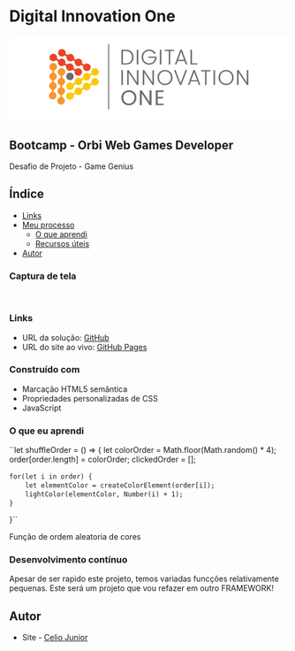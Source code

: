 # Digital Innovation One

<p align="center">
  <img src="/DIO.png" alt="DIO" title="Digital Innovation One">
</p>

## Bootcamp - Orbi Web Games Developer

Desafio de Projeto - Game Genius

## Índice

  - [Links](#links)
- [Meu processo](#meu-processo)
  - [O que aprendi](#o-que-aprendi)
  - [Recursos úteis](#useful-resources)
- [Autor](#autor)



### Captura de tela

<img src="/PrintJogo.PNG" alt style="max-width: 100%">


### Links

- URL da solução: [GitHub](https://github.com/AIemao/genesis-dio-master)
- URL do site ao vivo: [GitHub Pages](https://aiemao.github.io/genesis-dio-master/)



### Construído com

- Marcação HTML5 semântica
- Propriedades personalizadas de CSS
- JavaScript


### O que eu aprendi

``let shuffleOrder = () => {
    let colorOrder = Math.floor(Math.random() * 4);
    order[order.length] = colorOrder;
    clickedOrder = [];

    for(let i in order) {
        let elementColor = createColorElement(order[i]);
        lightColor(elementColor, Number(i) + 1);
    }
}``

Função de ordem aleatoria de cores

### Desenvolvimento contínuo

Apesar de ser rapido este projeto, temos variadas funcções relativamente pequenas. Este será um projeto que vou refazer em outro FRAMEWORK!

## Autor

- Site - [Celio Junior](https://www.linkedin.com/in/celio-junior-152529193/)

